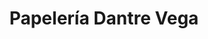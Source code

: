 ---
title: "Papelería Dantre Vega"
url: /bogota-d-c/papeleria-dantre-vega/
shop: material de oficina
---